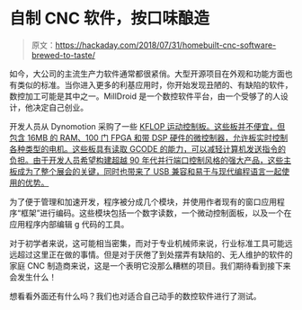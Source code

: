 # 自制 CNC 软件，按口味酿造

> 原文：<https://hackaday.com/2018/07/31/homebuilt-cnc-software-brewed-to-taste/>

如今，大公司的主流生产力软件通常都很紧俏。大型开源项目在外观和功能方面也有类似的标准。当你进入更多的利基应用时，你开始发现丑陋的、有缺陷的软件，数控加工可能是其中之一。MillDroid 是一个数控软件平台，由一个受够了的人设计，他决定自己创业。

开发人员从 Dynomotion 采购了一些 [KFLOP 运动控制板。这些板并不便宜，但包含 16MB 的 RAM、100 门 FPGA 和带 DSP 硬件的微控制器，允许板实时控制各种类型的电机。这些板具有读取 GCODE 的能力，可以减轻计算机发送指令的负担。由于开发人员希望构建超越 90 年代并行端口控制风格的强大产品，这些主板成为了整个展会的关键，同时也带来了 USB 兼容和易于与现代编程语言一起使用的优势。](https://dynomotion.com/KFLOP.html)

为了便于管理和加速开发，程序被分成几个模块，并使用作者现有的窗口应用程序“框架”进行编码。这些模块包括一个数字读数，一个微动控制面板，以及一个在应用程序内部编辑 g 代码的工具。

对于初学者来说，这可能相当密集，而对于专业机械师来说，行业标准工具可能远远超过这里正在做的事情。但是对于厌倦了到处摆弄有缺陷的、无人维护的软件的家庭 CNC 制造商来说，这是一个表明它没那么糟糕的项目。我们期待看到接下来会发生什么！

想看看外面还有什么吗？我们也对适合自己动手的数控软件进行了测试。